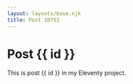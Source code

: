 ```yaml
---
layout: layouts/base.njk
title: Post 10753
---
```


# Post {{ id }}

This is post {{ id }} in my Eleventy project.
